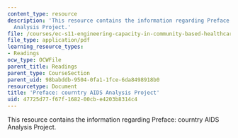```yaml
---
content_type: resource
description: 'This resource contains the information regarding Preface: courntry AIDS
  Analysis Project.'
file: /courses/ec-s11-engineering-capacity-in-community-based-healthcare-fall-2005/47725d77f67f168200cbe4203b8314c4_MITEC_S11F05_zmb_ucsfcntry.pdf
file_type: application/pdf
learning_resource_types:
- Readings
ocw_type: OCWFile
parent_title: Readings
parent_type: CourseSection
parent_uid: 98babddb-9504-0fa1-1fce-6da8498918b0
resourcetype: Document
title: 'Preface: courntry AIDS Analysis Project'
uid: 47725d77-f67f-1682-00cb-e4203b8314c4
---
```

This resource contains the information regarding Preface: courntry AIDS Analysis Project.

